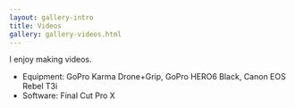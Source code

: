```yaml
---
layout: gallery-intro
title: Videos
gallery: gallery-videos.html
---
```


I enjoy making videos.

- Equipment: GoPro Karma Drone+Grip, GoPro HERO6 Black, Canon EOS Rebel T3i
- Software: Final Cut Pro X
